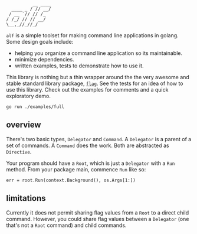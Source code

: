 ```
          __ ____
  ____ _ / // __/
 / __ `// // /_
/ /_/ // // __/
\__,_//_//_/
```

`alf` is a simple toolset for making command line applications in golang. Some
design goals include:

- helping you organize a command line application so its maintainable.
- minimize dependencies.
- written examples, tests to demonstrate how to use it.

This library is nothing but a thin wrapper around the the very awesome and
stable standard library package, [`flag`](https://golang.org/pkg/flag/).  See
the tests for an idea of how to use this library. Check out the examples for
comments and a quick exploratory demo.

```
go run ./examples/full
```

## overview

There's two basic types, `Delegator` and `Command`. A `Delegator` is a parent of
a set of commands. A `Command` does the work.  Both are abstracted as
`Directive`.

Your program should have a `Root`, which is just a `Delegator` with a `Run`
method. From your package main, commence `Run` like so:

```golang
err = root.Run(context.Background(), os.Args[1:])
```

## limitations

Currently it does not permit sharing flag values from a `Root` to a direct child
command. However, you could share flag values between a `Delegator` (one that's
not a `Root` command) and child commands.
